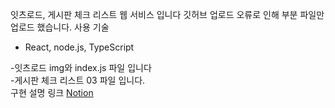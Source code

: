 잇츠로드, 게시판 체크 리스트 웹 서비스 입니다
깃허브 업로드 오류로 인해 부분 파일만 업로드 했습니다.
사용 기술
- React, node.js, TypeScript

-잇츠로드 
img와 index.js 파일 입니다<br>
-게시판 체크 리스트 
03 파일 입니다.<br>
구현 설명 링크
[Notion](https://polyester-advantage-d3d.notion.site/React-Project-b7c8dfaffb864984832aefd1e9e731e4?pvs=4)
